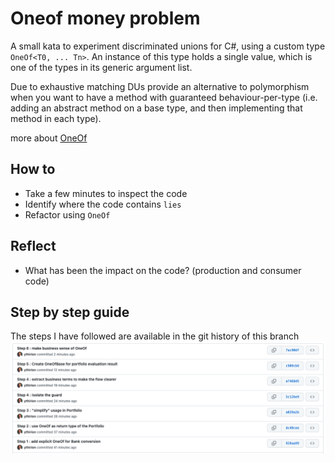 # Oneof money problem
A small kata to experiment discriminated unions for C#, using a custom type `OneOf<T0, ... Tn>`.
An instance of this type holds a single value, which is one of the types in its generic argument list.

Due to exhaustive matching DUs provide an alternative to polymorphism when you want to have a method with guaranteed behaviour-per-type (i.e. adding an abstract method on a base type, and then implementing that method in each type). 

more about [OneOf](https://github.com/mcintyre321/OneOf)

## How to
- Take a few minutes to inspect the code
- Identify where the code contains `lies`
- Refactor using `OneOf`

## Reflect
- What has been the impact on the code? (production and consumer code)

## Step by step guide
The steps I have followed are available in the git history of this branch
![Step by step in git](step-by-step.png)
